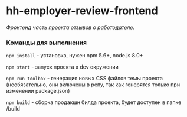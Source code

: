 # hh-employer-review-frontend
_Фронтенд часть проекта отзывов о работодателе._
### Команды для выполнения
`npm install` - установка, нужен npm 5.6+, node.js 8.0+

`npm start` - запуск проекта в dev окружении

`npm run toolbox` - генерация новых CSS файлов темы проекта (необязательно, они включены в репу, так как генерятся только при изменении package.json)

`npm build` - сборка продакшн билда проекта, будет доступен в папке /build
